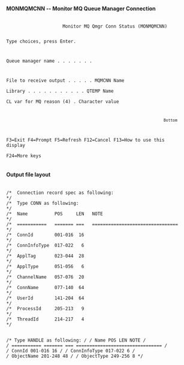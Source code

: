 <h4>MONMQMCNN -- Monitor MQ Queue Manager Connection</h4>
<code>
                     Monitor MQ Qmgr Conn Status (MONMQMCNN)                    
                                                                                
 Type choices, press Enter.                                                     
                                                                                
 Queue manager name . . . . . . .                                               
                                                                                
 File to receive output . . . . .   MQMCNN        Name                          
   Library  . . . . . . . . . . .     QTEMP       Name                          
 CL var for MQ reason      (4)  .                 Character value               
                                                                                
                                                                                
                                                                                
                                                                                
                                                                                
                                                                                
                                                                                
                                                                                
                                                                                
                                                                                
                                                                                
                                                                         Bottom 
 F3=Exit   F4=Prompt   F5=Refresh   F12=Cancel   F13=How to use this display    
 F24=More keys                                                                  
</code>
<h4>Output file layout</h4>
<code>
/*  Connection record spec as following:                             */
/*  Type CONN as following:                                          */
/*  Name          POS     LEN   NOTE                                 */
/*  ===========   ======= ===   ================================     */
/*  ConnId        001-016  16                                        */
/*  ConnInfoType  017-022   6                                        */
/*  ApplTag       023-044  28                                        */
/*  ApplType      051-056   6                                        */
/*  ChannelName   057-076  20                                        */
/*  ConnName      077-140  64                                        */
/*  UserId        141-204  64                                        */
/*  ProcessId     205-213   9                                        */
/*  ThreadId      214-217   4                                        */

/*  Type HANDLE  as following:                                       */
/*  Name          POS     LEN   NOTE                                 */
/*  ===========   ======= ===   ================================     */
/*  ConnId        001-016  16                                        */
/*  ConnInfoType  017-022   6                                        */
/*  ObjectName    201-248  48                                        */
/*  ObjectType    249-256   8                                        */
</code>
